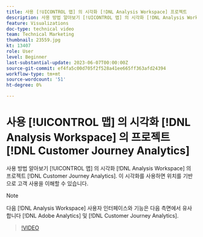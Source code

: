 ```yaml
---
title: 사용 [!UICONTROL 맵] 의 시각화 [!DNL Analysis Workspace] 프로젝트
description: 사용 방법 알아보기 [!UICONTROL 맵] 의 시각화 [!DNL Analysis Workspace] 의 프로젝트 [!DNL Customer Journey Analytics].
feature: Visualizations
doc-type: technical video
team: Technical Marketing
thumbnail: 23559.jpg
kt: 13407
role: User
level: Beginner
last-substantial-update: 2023-06-07T00:00:00Z
source-git-commit: ef4fa5c00d705f2f528a41ee665ff363afd24394
workflow-type: tm+mt
source-wordcount: '51'
ht-degree: 0%

---
```


# 사용 [!UICONTROL 맵] 의 시각화 [!DNL Analysis Workspace] 의 프로젝트 [!DNL Customer Journey Analytics]

사용 방법 알아보기 [!UICONTROL 맵] 의 시각화 [!DNL Analysis Workspace] 의 프로젝트 [!DNL Customer Journey Analytics]. 이 시각화를 사용하면 위치를 기반으로 고객 사용을 이해할 수 있습니다.

>[!NOTE]
>
>다음 [!DNL Analysis Workspace] 사용자 인터페이스와 기능은 다음 측면에서 유사합니다 [!DNL Adobe Analytics] 및 [!DNL Customer Journey Analytics].

>[!VIDEO](https://video.tv.adobe.com/v/23559/?quality=12&learn=on)
